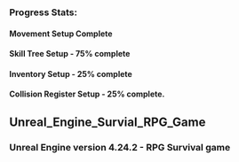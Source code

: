 ### Progress Stats: 
 #### Movement Setup Complete
 #### Skill Tree Setup - 75% complete
 #### Inventory Setup - 25% complete
 #### Collision Register Setup - 25% complete.

## Unreal_Engine_Survial_RPG_Game
### Unreal Engine version 4.24.2 - RPG Survival game


